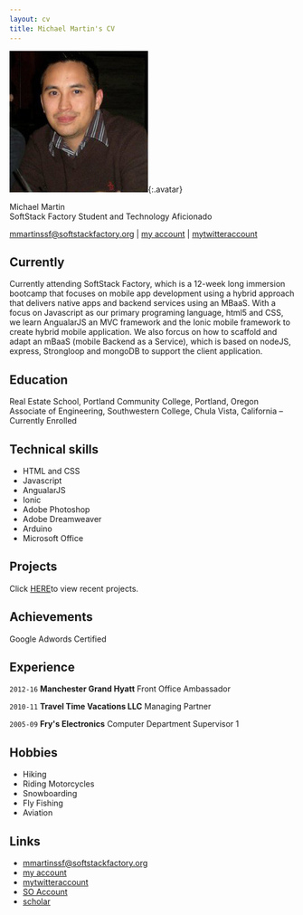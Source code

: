 ```yaml
---
layout: cv
title: Michael Martin's CV
---
```


![Michael](./media/profilePic.jpg){:.avatar}

Michael Martin<br />
SoftStack Factory Student and Technology Aficionado

<div id="webaddress">
<a href="mailto:">mmartinssf@softstackfactory.org</a>
|
<i class="fa fa-github"></i> <a href="https://github.com/mmartinssf/mmartinssf.github.io">my account</a>
|
<i class="fa fa-twitter"></i> <a href="http://twitter.com/">mytwitteraccount</a>
</div>


## Currently

Currently attending SoftStack Factory, which is a 12-week long immersion bootcamp that focuses on mobile app development using a hybrid approach that delivers native apps and backend services using an MBaaS.
With a focus on Javascript as our primary programing language, html5 and CSS, we learn AngualarJS an MVC framework and the Ionic mobile framework to create hybrid mobile application.  We also forcus on how to 
scaffold and adapt an mBaaS (mobile Backend as a Service), which is based on nodeJS, express, Strongloop and mongoDB to support the client application.  

## Education

Real Estate School, Portland Community College, Portland, Oregon<br />
Associate of Engineering, Southwestern College, Chula Vista, California – Currently Enrolled 

## Technical skills

* HTML and CSS
* Javascript
* AngualarJS 
* Ionic 
* Adobe Photoshop 
* Adobe Dreamweaver 
* Arduino
* Microsoft Office

## Projects
Click <a href="https://github.com/mmartinssf/mmartinssf.github.io">HERE</a>to view recent projects.<br />

## Achievements

Google Adwords Certified

## Experience

`2012-16`
__Manchester Grand Hyatt__ 
 Front Office Ambassador
 
 `2010-11`
__Travel Time Vacations LLC__ 
 Managing Partner
 
 `2005-09`
__Fry's Electronics__ 
 Computer Department Supervisor 1

## Hobbies

* Hiking
* Riding Motorcycles 
* Snowboarding
* Fly Fishing
* Aviation

## Links

* <i class="fa fa-envelope"></i> <a href="mailto: ">mmartinssf@softstackfactory.org</a><br />
* <i class="fa fa-github"></i> <a href="https://github.com/mmartinssf/mmartinssf.github.io">my account</a><br />
* <i class="fa fa-twitter"></i> <a href="http://twitter.com/">mytwitteraccount</a><br />
* <i class="fa fa-stack-overflow"></i> <a href="http://stackoverflow.com/">SO Account</a>
* <i class="fa fa-google"></i> <a href="http://scholar.google.com/">scholar</a>
